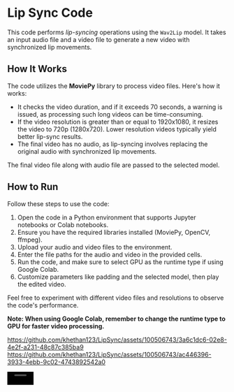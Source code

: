# Lip Sync Code

This code performs *lip-syncing* operations using the `Wav2Lip` model. It takes an input audio file and a video file to generate a new video with synchronized lip movements.

## How It Works

The code utilizes the **MoviePy** library to process video files. Here's how it works:
- It checks the video duration, and if it exceeds 70 seconds, a warning is issued, as processing such long videos can be time-consuming.
- If the video resolution is greater than or equal to 1920x1080, it resizes the video to 720p (1280x720). Lower resolution videos typically yield better lip-sync results.
- The final video has no audio, as lip-syncing involves replacing the original audio with synchronized lip movements.

The final video file along with audio file are passed to the selected model.

## How to Run

Follow these steps to use the code:
1. Open the code in a Python environment that supports Jupyter notebooks or Colab notebooks.
2. Ensure you have the required libraries installed (MoviePy, OpenCV, ffmpeg).
3. Upload your audio and video files to the environment.
4. Enter the file paths for the audio and video in the provided cells.
5. Run the code, and make sure to select GPU as the runtime type if using Google Colab.
6. Customize parameters like padding and the selected model, then play the edited video.

Feel free to experiment with different video files and resolutions to observe the code's performance.

**Note: When using Google Colab, remember to change the runtime type to GPU for faster video processing.**

https://github.com/khethan123/LipSync/assets/100506743/3a6c1dc6-02e8-4e2f-a231-48c87c385ba9
https://github.com/khethan123/LipSync/assets/100506743/ac446396-3933-4ebb-9c02-4743892542a0

<video src='https://github.com/khethan123/LipSync/assets/100506743/3a6c1dc6-02e8-4e2f-a231-48c87c385ba9' width=60/> | <video src='https://github.com/khethan123/LipSync/assets/100506743/ac446396-3933-4ebb-9c02-4743892542a0' width=60/>
